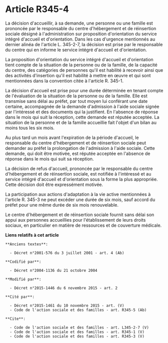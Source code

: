 # Article R345-4

La décision d'accueillir, à sa demande, une personne ou une famille est prononcée par le responsable du centre d'hébergement
et de réinsertion sociale désigné à l'administration sur proposition d'orientation du service intégré d'accueil et
d'orientation. Dans les cas d'urgence mentionnés au dernier alinéa de l'article L. 345-2-7, la décision est prise par le
responsable du centre qui en informe le service intégré d'accueil et d'orientation. 

La proposition d'orientation du service intégré d'accueil et d'orientation tient compte de la situation de la personne ou de
la famille, de la capacité du centre, des catégories de personnes qu'il est habilité à recevoir ainsi que des activités
d'insertion qu'il est habilité à mettre en œuvre et qui sont mentionnées dans la convention citée à l'article R. 345-1. 

La décision d'accueil est prise pour une durée déterminée en tenant compte de l'évaluation de la situation de la personne ou
de la famille. Elle est transmise sans délai au préfet, par tout moyen lui conférant une date certaine, accompagnée de la
demande d'admission à l'aide sociale signée par l'intéressé et des documents qui la justifient. En l'absence de réponse dans
le mois qui suit la réception, cette demande est réputée acceptée. La situation de la personne et de la famille accueillie
fait l'objet d'un bilan au moins tous les six mois. 

Au plus tard un mois avant l'expiration de la période d'accueil, le responsable du centre d'hébergement et de réinsertion
sociale peut demander au préfet la prolongation de l'admission à l'aide sociale. Cette demande, qui doit être motivée, est
réputée acceptée en l'absence de réponse dans le mois qui suit sa réception. 

La décision de refus d'accueil, prononcée par le responsable du centre d'hébergement et de réinsertion sociale, est notifiée
à l'intéressé et au service intégré d'accueil et d'orientation sous la forme la plus appropriée. Cette décision doit être
expressément motivée. 

La participation aux actions d'adaptation à la vie active mentionnées à l'article R. 345-3 ne peut excéder une durée de six
mois, sauf accord du préfet pour une même durée de six mois renouvelable. 

Le centre d'hébergement et de réinsertion sociale fournit sans délai son appui aux personnes accueillies pour l'établissement
de leurs droits sociaux, en particulier en matière de ressources et de couverture médicale.

**Liens relatifs à cet article**

	**Anciens textes**:

	  - Décret n°2001-576 du 3 juillet 2001 - art. 4 (Ab)

	**Codifié par**:

	  - Décret n°2004-1136 du 21 octobre 2004

	**Modifié par**:

	  - Décret n°2015-1446 du 6 novembre 2015 - art. 2

	**Cité par**:

	  - Décret n°2015-1461 du 10 novembre 2015 - art. (V)
	  - Code de l'action sociale et des familles - art. R345-5 (Ab)

	**Cite**:

	  - Code de l'action sociale et des familles - art. L345-2-7 (V)
	  - Code de l'action sociale et des familles - art. R345-1 (V)
	  - Code de l'action sociale et des familles - art. R345-3 (V)
